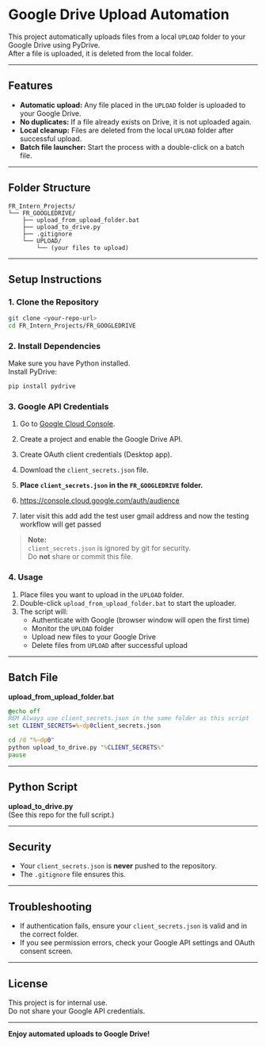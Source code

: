 # Google Drive Upload Automation

This project automatically uploads files from a local `UPLOAD` folder to your Google Drive using PyDrive.  
After a file is uploaded, it is deleted from the local folder.

---

## Features

- **Automatic upload:** Any file placed in the `UPLOAD` folder is uploaded to your Google Drive.
- **No duplicates:** If a file already exists on Drive, it is not uploaded again.
- **Local cleanup:** Files are deleted from the local `UPLOAD` folder after successful upload.
- **Batch file launcher:** Start the process with a double-click on a batch file.

---

## Folder Structure

```
FR_Intern_Projects/
└── FR_GOOGLEDRIVE/
    ├── upload_from_upload_folder.bat
    ├── upload_to_drive.py
    ├── .gitignore
    └── UPLOAD/
        └── (your files to upload)
```

---

## Setup Instructions

### 1. Clone the Repository

```sh
git clone <your-repo-url>
cd FR_Intern_Projects/FR_GOOGLEDRIVE
```

### 2. Install Dependencies

Make sure you have Python installed.  
Install PyDrive:

```sh
pip install pydrive
```

### 3. Google API Credentials

1. Go to [Google Cloud Console](https://console.cloud.google.com/).
2. Create a project and enable the Google Drive API.
3. Create OAuth client credentials (Desktop app).
4. Download the `client_secrets.json` file.
5. **Place `client_secrets.json` in the `FR_GOOGLEDRIVE` folder.**

6. https://console.cloud.google.com/auth/audience
7. later visit this add add the test user gmail address and now the testing workflow will get passed 

> **Note:**  
> `client_secrets.json` is ignored by git for security.  
> Do **not** share or commit this file.

### 4. Usage

1. Place files you want to upload in the `UPLOAD` folder.
2. Double-click `upload_from_upload_folder.bat` to start the uploader.
3. The script will:
    - Authenticate with Google (browser window will open the first time)
    - Monitor the `UPLOAD` folder
    - Upload new files to your Google Drive
    - Delete files from `UPLOAD` after successful upload

---

## Batch File

**upload_from_upload_folder.bat**
```bat
@echo off
REM Always use client_secrets.json in the same folder as this script
set CLIENT_SECRETS=%~dp0client_secrets.json

cd /d "%~dp0"
python upload_to_drive.py "%CLIENT_SECRETS%"
pause
```

---

## Python Script

**upload_to_drive.py**  
(See this repo for the full script.)

---

## Security

- Your `client_secrets.json` is **never** pushed to the repository.
- The `.gitignore` file ensures this.

---

## Troubleshooting

- If authentication fails, ensure your `client_secrets.json` is valid and in the correct folder.
- If you see permission errors, check your Google API settings and OAuth consent screen.

---

## License

This project is for internal use.  
Do not share your Google API credentials.

---

**Enjoy automated uploads to Google Drive!**
